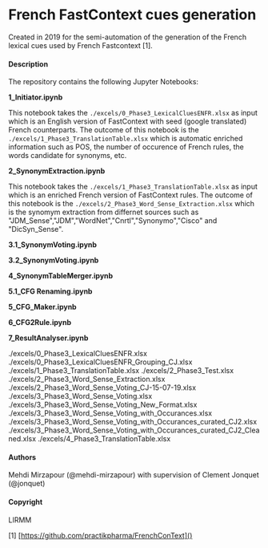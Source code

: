 # French FastContext cues generation

Created in 2019 for the semi-automation of the generation of the French lexical cues used by French Fastcontext [1].

#### Description
The repository contains the following Jupyter Notebooks:  



**1_Initiator.ipynb**   

This notebook takes the `./excels/0_Phase3_LexicalCluesENFR.xlsx` as input which is an English version of FastContext with seed (google translated) French counterparts. The outcome of this notebook is the `./excels/1_Phase3_TranslationTable.xlsx` which is automatic enriched information such as POS, the number of occurence of French rules, the words candidate for synonyms, etc.  

**2_SynonymExtraction.ipynb**  

This notebook takes the `./excels/1_Phase3_TranslationTable.xlsx` as input which is an enriched French version of FastContext rules. The outcome of this notebook is the `./excels/2_Phase3_Word_Sense_Extraction.xlsx` which is the synomym extraction from differnet sources such as "JDM_Sense","JDM","WordNet","Cnrtl","Synonymo","Cisco" and "DicSyn_Sense".  

**3.1_SynonymVoting.ipynb**  

**3.2_SynonymVoting.ipynb**  

**4_SynonymTableMerger.ipynb**  

**5.1_CFG Renaming.ipynb**  

**5_CFG_Maker.ipynb**  

**6_CFG2Rule.ipynb**  

**7_ResultAnalyser.ipynb**  



./excels/0_Phase3_LexicalCluesENFR.xlsx
./excels/0_Phase3_LexicalCluesENFR_Grouping_CJ.xlsx
./excels/1_Phase3_TranslationTable.xlsx
./excels/2_Phase3_Test.xlsx
./excels/2_Phase3_Word_Sense_Extraction.xlsx
./excels/2_Phase3_Word_Sense_Voting_CJ-15-07-19.xlsx
./excels/3_Phase3_Word_Sense_Voting.xlsx
./excels/3_Phase3_Word_Sense_Voting_New_Format.xlsx
./excels/3_Phase3_Word_Sense_Voting_with_Occurances.xlsx
./excels/3_Phase3_Word_Sense_Voting_with_Occurances_curated_CJ2.xlsx
./excels/3_Phase3_Word_Sense_Voting_with_Occurances_curated_CJ2_Cleaned.xlsx
./excels/4_Phase3_TranslationTable.xlsx



#### Authors 
Mehdi Mirzapour (@mehdi-mirzapour) with supervision of Clement Jonquet (@jonquet)

#### Copyright
LIRMM


[1] [https://github.com/practikpharma/FrenchConText]()
